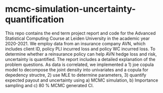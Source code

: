 # mcmc-simulation-uncertainty-quantification
This repo contains the end term project report and code for the Advanced Statistical Computing Course at Leiden University in the academic year 2020-2021. We employ data from an insurance company AVN, which includes client ID, policy PLI incurred loss and policy WC incurred loss. To determine whether a reinsurance policy can help AVN hedge loss and risk, uncertainty is quantified. The report includes a detailed explanation of the problem questions. As data is correlated, we implemented a 1) joe copula model to decompose the joint density into univariates and a copula for depedency structre, 2) use MLE to determine parameters, 3) quantify expected payout and uncertainty using a) MCMC simulation, b) Importance sampling and c) 80 % MCMC generated CI.
